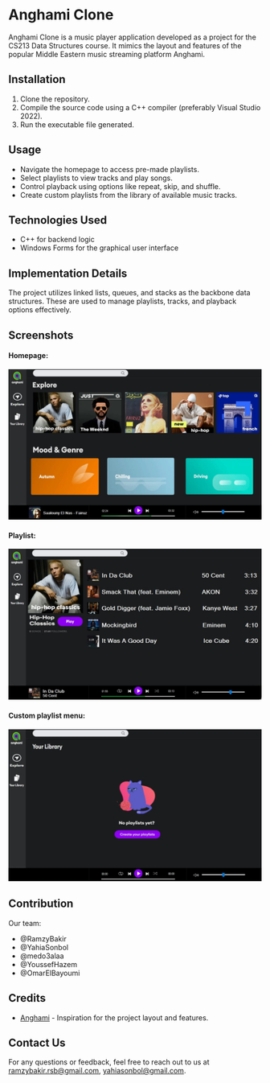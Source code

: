 # Anghami Clone

Anghami Clone is a music player application developed as a project for the CS213 Data Structures course. It mimics the layout and features of the popular Middle Eastern music streaming platform Anghami.

## Installation

1. Clone the repository.
2. Compile the source code using a C++ compiler (preferably Visual Studio 2022).
3. Run the executable file generated.

## Usage

- Navigate the homepage to access pre-made playlists.
- Select playlists to view tracks and play songs.
- Control playback using options like repeat, skip, and shuffle.
- Create custom playlists from the library of available music tracks.

## Technologies Used

- C++ for backend logic
- Windows Forms for the graphical user interface

## Implementation Details

The project utilizes linked lists, queues, and stacks as the backbone data structures. These are used to manage playlists, tracks, and playback options effectively.

## Screenshots

#### Homepage:
![homepage](homepage.jpg)
#### Playlist:
![playlists](playlist.jpg)
#### Custom playlist menu:
![createplaylist](createyourplaylist.jpg)

## Contribution

Our team:
  - @RamzyBakir
  - @YahiaSonbol
  - @medo3alaa
  - @YoussefHazem
  - @OmarElBayoumi

## Credits

- [Anghami](https://www.anghami.com/) - Inspiration for the project layout and features.

## Contact Us

For any questions or feedback, feel free to reach out to us at [ramzybakir.rsb@gmail.com](ramzybakir.rsb@gmail.com), [yahiasonbol@gmail.com](yahiasonbol@gmail.com).
